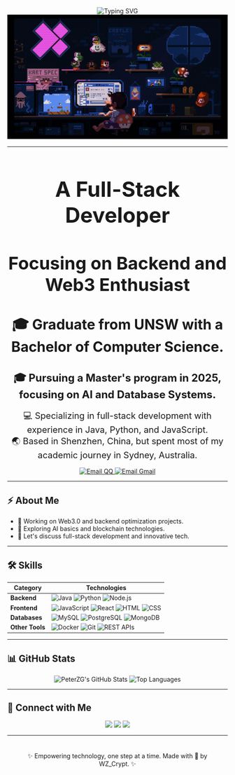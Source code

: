 <!-- Top Cyberpunk Dynamic Effect -->
<div align="center">
  <img src="https://readme-typing-svg.demolab.com?font=Press+Start+2P&size=28&pause=1000&color=03DAC5&width=1000&height=60&lines=👾+Welcome+to+WZ_Crypt's+Cyberpunk+Profile!+👾" alt="Typing SVG" />
</div>

<!-- Cool Cyberpunk Animation -->
<div align="center">
  <img src="./giphy.gif" alt="Cyberpunk GIF" width="600" />
</div>

---

<div align="center">

  <!-- Title with 54321 size gradient -->
  <h1 style="font-size: 3rem; margin-bottom: 0.5rem;">A Full-Stack Developer</h1>
  <h2 style="font-size: 2.5rem; margin-bottom: 1rem;">Focusing on Backend and Web3 Enthusiast</h2>

  <h3 style="font-size: 2rem; margin-bottom: 0.75rem;">🎓 Graduate from UNSW with a Bachelor of Computer Science.</h3>
  <h4 style="font-size: 1.5rem; margin-bottom: 0.75rem;">🎓 Pursuing a Master's program in 2025, focusing on AI and Database Systems.</h4>
  <p style="font-size: 1.25rem; margin-bottom: 0.5rem;">
    💻 Specializing in full-stack development with experience in Java, Python, and JavaScript.<br>
    🌏 Based in Shenzhen, China, but spent most of my academic journey in Sydney, Australia.
  </p>

  <!-- Email buttons with restored logos -->
  <div style="margin-top: 1rem;">
    <a href="mailto:849997616@qq.com">
      <img src="https://img.shields.io/badge/Email-849997616%40qq.com-yellow?style=for-the-badge&logo=gmail" alt="Email QQ">
    </a>
    <a href="mailto:weihouzeng@gmail.com">
      <img src="https://img.shields.io/badge/Email-weihouzeng%40gmail.com-yellow?style=for-the-badge&logo=gmail" alt="Email Gmail">
    </a>
  </div>

</div>

---

## ⚡ About Me

- 🔭 Working on Web3.0 and backend optimization projects.
- 🌱 Exploring AI basics and blockchain technologies.
- 💬 Let's discuss full-stack development and innovative tech.

---

## 🛠 Skills
| **Category**   | **Technologies**                                                                                       |
|----------------|-------------------------------------------------------------------------------------------------------|
| **Backend**    | ![Java](https://img.shields.io/badge/Java-ED8B00?style=for-the-badge&logo=java&logoColor=white) ![Python](https://img.shields.io/badge/Python-3776AB?style=for-the-badge&logo=python&logoColor=white) ![Node.js](https://img.shields.io/badge/Node.js-339933?style=for-the-badge&logo=node.js&logoColor=white) |
| **Frontend**   | ![JavaScript](https://img.shields.io/badge/JavaScript-F7DF1E?style=for-the-badge&logo=javascript&logoColor=black) ![React](https://img.shields.io/badge/React-20232A?style=for-the-badge&logo=react&logoColor=61DAFB) ![HTML](https://img.shields.io/badge/HTML5-E34F26?style=for-the-badge&logo=html5&logoColor=white) ![CSS](https://img.shields.io/badge/CSS3-1572B6?style=for-the-badge&logo=css3&logoColor=white) |
| **Databases**  | ![MySQL](https://img.shields.io/badge/MySQL-4479A1?style=for-the-badge&logo=mysql&logoColor=white) ![PostgreSQL](https://img.shields.io/badge/PostgreSQL-336791?style=for-the-badge&logo=postgresql&logoColor=white) ![MongoDB](https://img.shields.io/badge/MongoDB-4EA94B?style=for-the-badge&logo=mongodb&logoColor=white) |
| **Other Tools**| ![Docker](https://img.shields.io/badge/Docker-2496ED?style=for-the-badge&logo=docker&logoColor=white) ![Git](https://img.shields.io/badge/Git-F05032?style=for-the-badge&logo=git&logoColor=white) ![REST APIs](https://img.shields.io/badge/REST-02569B?style=for-the-badge&logo=rest&logoColor=white) |

---

## 📊 GitHub Stats

<div align="center">
  <img src="https://github-readme-stats.vercel.app/api?username=PeterZG&show_icons=true&theme=radical" alt="PeterZG's GitHub Stats"/>
  <img src="https://github-readme-stats.vercel.app/api/top-langs/?username=PeterZG&layout=compact&theme=radical" alt="Top Languages"/>
</div>

---

## 🔗 Connect with Me
<p align="center">
  <a href="https://github.com/WZ_Crypt"><img src="https://img.shields.io/badge/GitHub-WZ__Crypt-181717?style=for-the-badge&logo=github"></a>
  <a href="mailto:849997616@qq.com"><img src="https://img.shields.io/badge/Email-849997616%40qq.com-yellow?style=for-the-badge&logo=gmail"></a>
  <a href="mailto:weihouzeng@gmail.com"><img src="https://img.shields.io/badge/Email-weihouzeng%40gmail.com-yellow?style=for-the-badge&logo=gmail"></a>
</p>

---

<div align="center" style="padding: 10px;">
  <p>✨ Empowering technology, one step at a time. Made with 💖 by WZ_Crypt. ✨</p>
</div>
